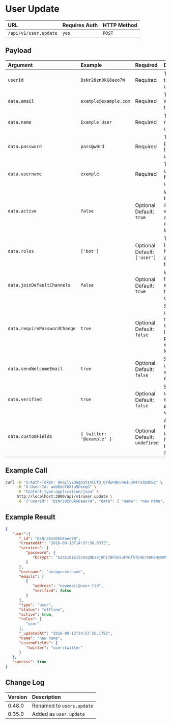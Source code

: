 # User Update
| URL | Requires Auth | HTTP Method |
| :--- | :--- | :--- |
| `/api/v1/user.update` | `yes` | `POST` |

## Payload
| Argument | Example | Required | Description |
| :--- | :--- | :--- | :--- |
| `userId` | `BsNr28znDkG8aeo7W` | Required | The id of the user to update. |
| `data.email` | `example@example.com` | Required | The email address for the user. |
| `data.name` | `Example User` | Required | The display name of the user. |
| `data.password` | `pass@w0rd` | Required | The password for the user. |
| `data.username` | `example` | Required | The username for the user. |
| `data.active` | `false` | Optional <br> Default: `true` | Whether the user is active, which determines if they can login or not. |
| `data.roles` | `['bot']` | Optional <br> Default: `['user']` | The roles the user has assigned to them. |
| `data.joinDefaultChannels` | `false` | Optional <br> Default: `true` | Whether the user should join the default channels. |
| `data.requirePasswordChange` | `true` | Optional <br> Default: `false` | Should the user be required to change their password when they login? |
| `data.sendWelcomeEmail` | `true` | Optional <br> Default: `false` | Should the user get a welcome email? |
| `data.verified` | `true` | Optional <br> Default: `false` | Should the user's email address be verified? |
| `data.customFields` | `{ twitter: '@example' }` | Optional <br> Default: `undefined` | Any custom fields the user should have on their account. |

## Example Call
```bash
curl -H "X-Auth-Token: 9HqLlyZOugoStsXCUfD_0YdwnNnunAJF8V47U3QHXSq" \
     -H "X-User-Id: aobEdbYhXfu5hkeqG" \
     -H "Content-type:application/json" \
     http://localhost:3000/api/v1/user.update \
     -d '{"userId": "BsNr28znDkG8aeo7W", "data": { "name": "new name", "email": "newemail@user.tld" }}'
```

## Example Result
```json
{
   "user":{
      "_id": "BsNr28znDkG8aeo7W",
      "createdAt": "2016-09-13T14:57:56.037Z",
      "services": {
         "password": {
            "bcrypt": "$2a$10$5I5nUzqNEs8jKhi7BFS55uFYRf5TE4ErSUH8HymMNAbpMAvsOcl2C"
         }
      },
      "username": "uniqueusername",
      "emails": [
         {
            "address": "newemail@user.tld",
            "verified": false
         }
      ],
      "type": "user",
      "status": "offline",
      "active": true,
      "roles": [
         "user"
      ],
      "_updatedAt": "2016-09-13T14:57:56.175Z",
      "name": "new name",
      "customFields": {
         "twitter": "userstwitter"
      }
   },
   "success": true
}
```

## Change Log
| Version | Description |
| :--- | :--- |
| 0.48.0 | Renamed to `users.update` | 
| 0.35.0 | Added as `user.update` |
